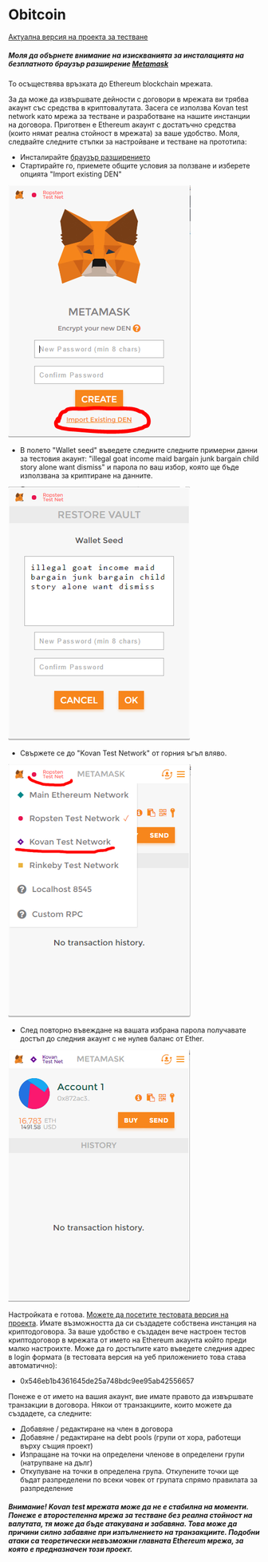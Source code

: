 # Obitcoin

[Актуална версия на проекта за тестване][prj]

##### Моля да обърнете внимание на изискванията за инсталацията на безплатното браузър разширение [Metamask][msk]
То осъществява връзката до Ethereum blockchain мрежата.

За да може да извършвате дейности с договори в мрежата ви трябва акаунт със средства в криптовалутата. Засега се използва Kovan test network като мрежа за тестване и разработване на нашите инстанции на договора. Приготвен е Ethereum акаунт с достатъчно средства (които нямат реална стойност в мрежата) за ваше удобство. Моля, следвайте следните стъпки за настройване и тестване на прототипа:

- Инсталирайте [браузър разширението][msk]
- Стартирайте го, приемете общите условия за ползване и изберете опцията "Import existing DEN"

![alt tag](https://github.com/KingOfAllChunks/obitcoin/blob/master/screenshots/setup/import_account.png)

- В полето "Wallet seed" въведете следните следните примерни данни за тестовия акаунт: "illegal goat income maid bargain junk bargain child story alone want dismiss" и парола по ваш избор, която ще бъде използвана за криптиране на данните.

![alt tag](https://github.com/KingOfAllChunks/obitcoin/blob/master/screenshots/setup/enter_seed.png)

- Свържете се до "Kovan Test Network" от горния ъгъл вляво.

![alt tag](https://github.com/KingOfAllChunks/obitcoin/blob/master/screenshots/setup/select_network.png)

- След повторно въвеждане на вашата избрана парола получавате достъп до следния акаунт с не нулев баланс от Ether.

![alt tag](https://github.com/KingOfAllChunks/obitcoin/blob/master/screenshots/setup/account.png)


Настройката е готова. [Можете да посетите тестовата версия на проекта][prj]. Имате възможността да си създадете собствена инстанция на криптодоговора. За ваше удобство е създаден вече настроен тестов криптодоговор в мрежата от името на Ethereum акаунта който преди малко настроихте. Може да го достъпите като въведете следния адрес в login формата (в тестовата версия на уеб приложението това става автоматично):
- 0x546eb1b4361645de25a748bdc9ee95ab42556657

Понеже е от името на вашия акаунт, вие имате правото да извършвате транзакции в договора.
Някои от транзакциите, които можете да създадете, са следните:
- Добавяне / редактиране на член в договора
- Добавяне / редактиране на debt pools (групи от хора, работещи върху същия проект)
- Изпращане на точки на определени членове в определени групи (натрупване на дълг)
- Откупуване на точки в определена група. Откупените точки ще бъдат разпределени по всеки човек от групата спрямо правилата за разпределение

##### Внимание! Kovan test мрежата може да не е стабилна на моменти. Понеже е второстепенна мрежа за тестване без реална стойност на валутата, тя може да бъде атакувана и забавяна. Това може да причини силно забавяне при изпълнението на транзакциите. Подобни атаки са теоретически невъзможни главната Ethereum мрежа, за която е предназначен този проект.

[msk]: <https://metamask.io/>
[prj]: <https://zvezdin.github.io/obitcoin/>